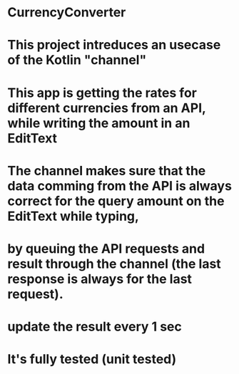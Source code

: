 # CurrencyConverter
# This project intreduces an usecase of the Kotlin "channel"
# This app is getting the rates for different currencies from an API, while writing the amount in an EditText
# The channel makes sure that the data comming from the API is always correct for the query amount on the EditText while typing,
# by queuing the API requests and result through the channel (the last response is always for the last request).
# update the result every 1 sec
# It's fully tested (unit tested)
